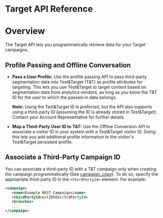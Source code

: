 # Target API Reference

# Overview

The Target API lets you programmatically retrieve data for your Target campaigns.

## Profile Passing and Offline Conversation

- **Pass a User Profile:** Use the profile passing API to pass third-party segmentation data into Test&Target (T&T) as profile attributes for targeting. This lets you use Test&Target to target content based on segmentation data from analytics vendors, as long as you know the T&T ID for the user to which the passed-in data belongs.

    **Note:** Using the Test&Target ID is preferred, but the API also supports using a third-party ID (assuming the ID is already stored in Test&Target). Contact your Account Representative for further details.

- **Map a Third-Party User ID to T&T:** Use the Offline Conversion API to associate a visitor ID in your system with a Test&Target visitor ID. Doing this lets you add additional profile information to the visitor's Test&Target persistent profile.

## Associate a Third-Party Campaign ID

You can associate a third-party ID with a T&T campaign only when creating the campaign programmatically (See [campaign_copy](campaign_copy/r_campaign_copy.md#)). To do so, specify the appropriate third-party ID in the `<thirdPartyId>` element. For example:

```xml
<campaign>
   <name>Example REST Campaign</name>
   <thirdPartyId>extID501</3rdPartyId>
   <branches>
   ...
</campaign>
```
